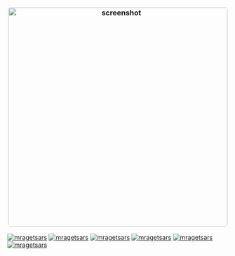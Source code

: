 <h3 align="center"><img width="500" style="border-radius:5px;" alt="screenshot" src="https://raw.githubusercontent.com/mrastegars/mrastegars/main/GitHub%20REDME.png"></h3>

[![mragetsars][tel-img]][tel-url] 
[![mragetsars][xxx-img]][xxx-url]
[![mragetsars][ins-img]][ins-url]
[![mragetsars][pri-img]][pri-url]
[![mragetsars][red-img]][red-url]
[![mragetsars][tik-img]][tik-url]

[dic-img]: http://img.shields.io/badge/Discord-navy.svg?style=flat-square
[dic-url]: https://circleci.com/gh/algolia/instantsearch
[ins-img]: http://img.shields.io/badge/Instagram-purple.svg?style=flat-square
[ins-url]: https://instagram.com/mragetsars
[tel-img]: http://img.shields.io/badge/Telegram-blue.svg?style=flat-square
[tel-url]: https://t.me/mragetsars_bot
[pri-img]: http://img.shields.io/badge/Printrest-crimson.svg?style=flat-square
[pri-url]: https://www.pinterest.com/mragetsars
[red-img]: http://img.shields.io/badge/Reddit-red.svg?style=flat-square
[red-url]: https://www.reddit.com/u/mragetsars
[sky-img]: http://img.shields.io/badge/Skype-blue.svg?style=flat-square
[sky-url]: https://circleci.com/gh/algolia/instantsearch
[tik-img]: http://img.shields.io/badge/TikTok-black.svg?style=flat-square
[tik-url]: https://tiktok.com/@mragetsars
[xxx-img]: http://img.shields.io/badge/X-black.svg?style=flat-square
[xxx-url]: https://x.com/mragetsars
